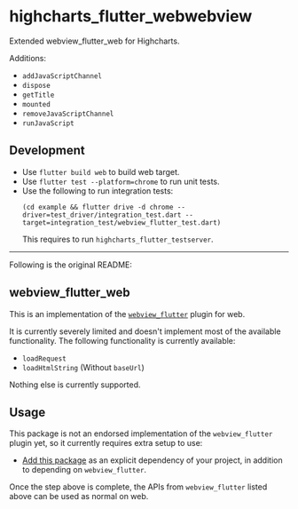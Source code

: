 highcharts\_flutter\_webwebview
===============================
Extended webview_flutter_web for Highcharts.

Additions:

- `addJavaScriptChannel`
- `dispose`
- `getTitle`
- `mounted`
- `removeJavaScriptChannel`
- `runJavaScript`

## Development

- Use `flutter build web` to build web target.
- Use `flutter test --platform=chrome` to run unit tests.
- Use the following to run integration tests:
  ```
  (cd example && flutter drive -d chrome --driver=test_driver/integration_test.dart --target=integration_test/webview_flutter_test.dart)
  ```
  This requires to run `highcharts_flutter_testserver`.

---

Following is the original README:

## webview\_flutter\_web

This is an implementation of the [`webview_flutter`](https://pub.dev/packages/webview_flutter) plugin for web.

It is currently severely limited and doesn't implement most of the available functionality.
The following functionality is currently available:

- `loadRequest`
- `loadHtmlString` (Without `baseUrl`)

Nothing else is currently supported.

## Usage

This package is not an endorsed implementation of the `webview_flutter` plugin
yet, so it currently requires extra setup to use:

* [Add this package](https://pub.dev/packages/webview_flutter_web/install)
  as an explicit dependency of your project, in addition to depending on
  `webview_flutter`.

Once the step above is complete, the APIs from `webview_flutter` listed
above can be used as normal on web.
